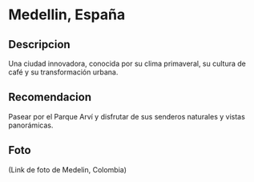 # Medellin, España

## Descripcion
Una ciudad innovadora, conocida por su clima primaveral, su cultura de café y su transformación urbana.

## Recomendacion
Pasear por el Parque Arví y disfrutar de sus senderos naturales y vistas panorámicas.

## Foto
(Link de foto de Medelin, Colombia)

